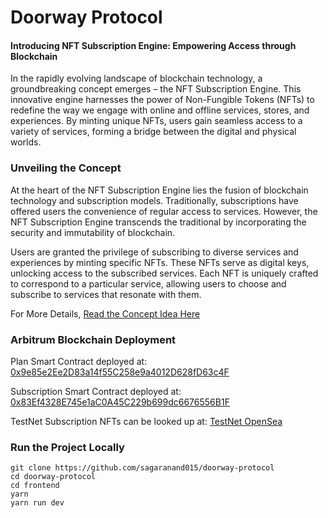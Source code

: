 # Doorway Protocol
#### Introducing NFT Subscription Engine: Empowering Access through Blockchain

In the rapidly evolving landscape of blockchain technology, a groundbreaking concept emerges – the NFT Subscription Engine. This innovative engine harnesses the power of Non-Fungible Tokens (NFTs) to redefine the way we engage with online and offline services, stores, and experiences. By minting unique NFTs, users gain seamless access to a variety of services, forming a bridge between the digital and physical worlds.

### Unveiling the Concept
At the heart of the NFT Subscription Engine lies the fusion of blockchain technology and subscription models. Traditionally, subscriptions have offered users the convenience of regular access to services. However, the NFT Subscription Engine transcends the traditional by incorporating the security and immutability of blockchain.

Users are granted the privilege of subscribing to diverse services and experiences by minting specific NFTs. These NFTs serve as digital keys, unlocking access to the subscribed services. Each NFT is uniquely crafted to correspond to a particular service, allowing users to choose and subscribe to services that resonate with them.

For More Details, [Read the Concept Idea Here](./concept-README.md)

### Arbitrum Blockchain Deployment

Plan Smart Contract deployed at: [0x9e85e2Ee2D83a14f55C258e9a4012D628fD63c4F](https://goerli.arbiscan.io/address/0x9e85e2Ee2D83a14f55C258e9a4012D628fD63c4F)

Subscription Smart Contract deployed at: [0x83Ef4328E745e1aC0A45C229b699dc6676556B1F](https://goerli.arbiscan.io/address/0x83Ef4328E745e1aC0A45C229b699dc6676556B1F)

TestNet Subscription NFTs can be looked up at: [TestNet OpenSea](https://testnets.opensea.io/collection/subscriptionnft-1)

### Run the Project Locally

```
git clone https://github.com/sagaranand015/doorway-protocol
cd doorway-protocol
cd frontend
yarn 
yarn run dev
```
